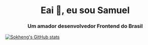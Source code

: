 <h1 align="center">Eai 👋, eu sou Samuel </h1>
<h3 align="center">Um amador desenvolvedor Frontend do Brasil</h3>



[![Sokheng's GitHub stats](https://github-readme-stats.vercel.app/api?username=DevSamucaa&show_icons=true&theme=radical)](https://github.com/DevSamucaa/github-readme-stats)
